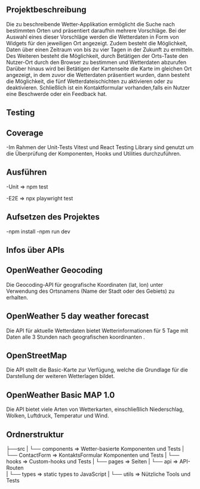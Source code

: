 ## Projektbeschreibung

Die zu beschreibende Wetter-Applikation ermöglicht die Suche nach bestimmten Orten und präsentiert daraufhin mehrere Vorschläge.
Bei der Auswahl eines dieser Vorschläge werden die Wetterdaten in Form von Widgets für den jeweiligen Ort angezeigt.
Zudem besteht die Möglichkeit, Daten über einen Zeitraum von bis zu vier Tagen in der Zukunft zu ermitteln.
Des Weiteren besteht die Möglichkeit, durch Betätigen der Orts-Taste den Nutzer-Ort durch den Browser zu bestimmen und Wetterdaten abzurufen
Darüber hinaus wird bei Betätigen der Kartenseite die Karte im gleichen Ort angezeigt, in dem zuvor die Wetterdaten präsentiert wurden,
dann besteht die Möglichkeit, die fünf Wetterdateischichten zu aktivieren oder zu deaktivieren.
Schließlich ist ein Kontaktformular vorhanden,falls ein Nutzer eine Beschwerde oder ein Feedback hat.


## Testing

Coverage
--------
-Im Rahmen der Unit-Tests Vitest und React Testing Library sind genutzt um 
die Überprüfung der Komponenten, Hooks und Utilities durchzuführen.

Ausführen
---------

-Unit => npm test

-E2E  => npx playwright test


## Aufsetzen des Projektes

-npm install
-npm run dev


## Infos über APIs

OpenWeather Geocoding
---------------------
Die Geocoding-API für geografische Koordinaten (lat, lon) unter Verwendung des Ortsnamens (Name der Stadt oder des Gebiets) zu erhalten.

OpenWeather 5 day weather forecast
----------------------------------
Die API für aktuelle Wetterdaten bietet Wetterinformationen für 5 Tage mit Daten alle 3 Stunden nach geografischen koordinanten .

OpenStreetMap
-------------
Die API stellt die Basic-Karte zur Verfügung, welche die Grundlage für die Darstellung der weiteren Wetterlagen bildet.

OpenWeather Basic MAP 1.0
-------------------------
Die API bietet viele Arten von Wetterkarten, einschließlich Niederschlag, Wolken, Luftdruck, Temperatur und Wind.


## Ordnerstruktur

├──src
|  └── components          => Wetter-basierte Komponenten und Tests
|      └── ContactForm     => KontaktsFormular Komponenten und Tests
|  └── hooks               => Custom-hooks und Tests
|  └── pages               => Seiten
|      └── api             => API-Routen 	    
|  └── types               => static types to JavaScript
|  └── utils               => Nützliche Tools und Tests
